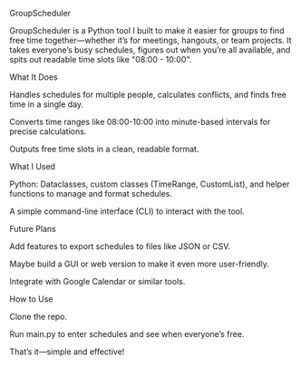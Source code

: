GroupScheduler

GroupScheduler is a Python tool I built to make it easier for groups to find free time together—whether it’s for meetings, hangouts, or team projects. It takes everyone’s busy schedules, figures out when you’re all available, and spits out readable time slots like "08:00 - 10:00".

What It Does

Handles schedules for multiple people, calculates conflicts, and finds free time in a single day.

Converts time ranges like 08:00-10:00 into minute-based intervals for precise calculations.

Outputs free time slots in a clean, readable format.

What I Used

Python: Dataclasses, custom classes (TimeRange, CustomList), and helper functions to manage and format schedules.

A simple command-line interface (CLI) to interact with the tool.

Future Plans

Add features to export schedules to files like JSON or CSV.

Maybe build a GUI or web version to make it even more user-friendly.

Integrate with Google Calendar or similar tools.

How to Use

Clone the repo.

Run main.py to enter schedules and see when everyone’s free.

That’s it—simple and effective!
